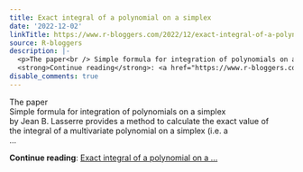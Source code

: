 ```yaml
---
title: Exact integral of a polynomial on a simplex
date: '2022-12-02'
linkTitle: https://www.r-bloggers.com/2022/12/exact-integral-of-a-polynomial-on-a-simplex/
source: R-bloggers
description: |-
  <p>The paper<br /> Simple formula for integration of polynomials on a simplex<br /> by Jean B. Lasserre provides a method to calculate the exact value of<br /> the integral of a multivariate polynomial on a simplex (i.e. a<br /> ...</p>
  <strong>Continue reading</strong>: <a href="https://www.r-bloggers.com/2022/12/exact-integral-of-a-polynomial-on-a-simplex/">Exact integral of a polynomial on a ...
disable_comments: true
---
```

<p>The paper<br /> Simple formula for integration of polynomials on a simplex<br /> by Jean B. Lasserre provides a method to calculate the exact value of<br /> the integral of a multivariate polynomial on a simplex (i.e. a<br /> ...</p>
<strong>Continue reading</strong>: <a href="https://www.r-bloggers.com/2022/12/exact-integral-of-a-polynomial-on-a-simplex/">Exact integral of a polynomial on a ...
